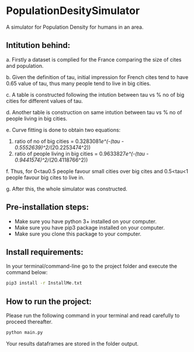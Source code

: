 # PopulationDesitySimulator

A simulator for Population Density for humans in an area.

## Intitution behind:
a.  Firstly a dataset is complied for the France comparing the size of cites and population.

b.  Given the definition of tau, initial  impression for French cites tend to have 0.65 value of tau, thus many people tend to live in big cities.

c.  A table is constructed following the intution between tau vs % no of big cities for different values of tau. 

d.  Another table is construction on same intution between tau vs % no of people living in big cities. 

e.  Curve fitting is done to obtain two equations:
1.  ratio of no of big cities =  0.3283081*e^(-(tau - 0.5552639)^2/(2*0.2253474^2))
2. ratio of people living in big cities = 0.9633827*e^(-(tau - 0.9441574)^2/(2*0.4118766^2))

f. Thus, for 0<tau0.5 people favour small cities over big cites and 0.5<tau<1 people favour big cites to live in.

g. After this, the whole simulator was constructed.
 
## Pre-installation steps:
- Make sure you have python 3+ installed on your computer.
- Make sure you have pip3 package installed on your computer.
- Make sure you clone this package to your computer.

## Install requirements: 
In your terminal/command-line go to the project folder and execute the command below:
```bash
pip3 install -r InstallMe.txt 
```
## How to run the project:
Please run the following command in your terminal and read carefully to proceed thereafter.
```bash
python main.py
```
Your results dataframes are stored in the folder output.
